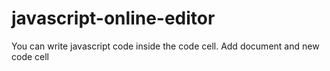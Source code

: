 # javascript-online-editor
You can write javascript code inside the code cell. Add document and new code cell
